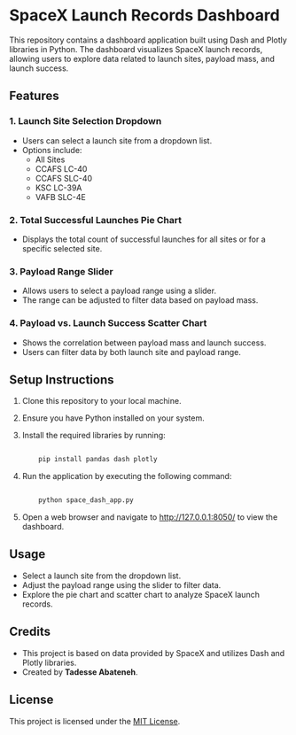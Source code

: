 # SpaceX Launch Records Dashboard

This repository contains a dashboard application built using Dash and Plotly libraries in Python. The dashboard visualizes SpaceX launch records, allowing users to explore data related to launch sites, payload mass, and launch success.

## Features

### 1. Launch Site Selection Dropdown

- Users can select a launch site from a dropdown list.
- Options include:
  - All Sites
  - CCAFS LC-40
  - CCAFS SLC-40
  - KSC LC-39A
  - VAFB SLC-4E

### 2. Total Successful Launches Pie Chart

- Displays the total count of successful launches for all sites or for a specific selected site.

### 3. Payload Range Slider

- Allows users to select a payload range using a slider.
- The range can be adjusted to filter data based on payload mass.

### 4. Payload vs. Launch Success Scatter Chart

- Shows the correlation between payload mass and launch success.
- Users can filter data by both launch site and payload range.

## Setup Instructions

1. Clone this repository to your local machine.
2. Ensure you have Python installed on your system.
3. Install the required libraries by running:

    ```python

        pip install pandas dash plotly

    ```

4. Run the application by executing the following command:

    ```python

        python space_dash_app.py

    ```

5. Open a web browser and navigate to http://127.0.0.1:8050/ to view the dashboard.

## Usage

- Select a launch site from the dropdown list.
- Adjust the payload range using the slider to filter data.
- Explore the pie chart and scatter chart to analyze SpaceX launch records.

## Credits

- This project is based on data provided by SpaceX and utilizes Dash and Plotly libraries.
- Created by **Tadesse Abateneh**.

## License

This project is licensed under the [MIT License](LICENSE).